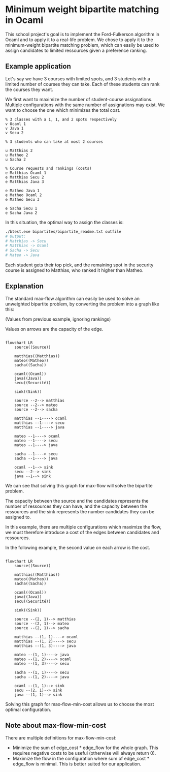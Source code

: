 # Minimum weight bipartite matching in Ocaml

This school project's goal is to implement the Ford-Fulkerson algorithm in Ocaml and to apply it to a real-life problem. 
We chose to apply it to the minimum-weight bipartite matching problem, which can easily be used to assign candidates to limited ressources given a preference ranking.

## Example application

Let's say we have 3 courses with limited spots, and 3 students with a limited number of courses they can take.
Each of these students can rank the courses they want.

We first want to maximize the number of student-course assignations.
Multiple configurations with the same number of assignations may exist.
We want to choose the one which minimizes the total cost. 

```
% 3 classes with a 1, 1, and 2 spots respectively
v Ocaml 1
v Java 1
v Secu 2

% 3 students who can take at most 2 courses

u Matthias 2
u Matheo 2
u Sacha 2

% Course requests and rankings (costs)
e Matthias Ocaml 1
e Matthias Secu 2
e Matthias Java 3

e Matheo Java 1
e Matheo Ocaml 2
e Matheo Secu 3

e Sacha Secu 1
e Sacha Java 2

```

In this situation, the optimal way to assign the classes is:
```bash
./btest.exe bipartites/bipartite_readme.txt outfile
# Output:
# Matthias -> Secu
# Matthias -> Ocaml
# Sacha -> Secu
# Mateo -> Java
```

Each student gets their top pick, and the remaining spot in the security course is assigned to Matthias, who ranked it higher than Matheo.

## Explanation

The standard max-flow algorithm can easily be used to solve an unweighted bipartite problem, by converting the problem into a graph like this:

(Values from previous example, ignoring rankings)

Values on arrows are the capacity of the edge.

```mermaid

flowchart LR
    source((Source))

    matthias((Matthias))
    mateo((Matheo))
    sacha((Sacha))

    ocaml((Ocaml))
    java((Java))
    secu((Securité))

    sink((Sink))

    source --2--> matthias
    source --2--> mateo
    source --2--> sacha

    matthias --1----> ocaml
    matthias --1----> secu
    matthias --1----> java

    mateo --1----> ocaml
    mateo --1----> secu
    mateo --1----> java

    sacha --1----> secu
    sacha --1----> java

    ocaml --1--> sink
    secu --2--> sink
    java --1--> sink

```

We can see that solving this graph for max-flow will solve the bipartite problem.

The capacity between the source and the candidates represents the number of ressources they can have, and the capacity between the ressources and the sink represents the number candidates they can be assigned to.

In this example, there are multiple configurations which maximize the flow, we must therefore introduce a cost of the edges between candidates and ressources.

In the following example, the second value on each arrow is the cost.

```mermaid

flowchart LR
    source((Source))

    matthias((Matthias))
    mateo((Matheo))
    sacha((Sacha))

    ocaml((Ocaml))
    java((Java))
    secu((Securité))

    sink((Sink))

    source --(2, 1)--> matthias
    source --(2, 1)--> mateo
    source --(2, 1)--> sacha

    matthias --(1, 1)----> ocaml
    matthias --(1, 2)----> secu
    matthias --(1, 3)----> java

    mateo --(1, 1)----> java
    mateo --(1, 2)----> ocaml
    mateo --(1, 3)----> secu

    sacha --(1, 1)----> secu
    sacha --(1, 2)----> java

    ocaml --(1, 1)--> sink
    secu --(2, 1)--> sink
    java --(1, 1)--> sink

```

Solving this graph for max-flow-min-cost allows us to choose the most optimal configuration.

## Note about max-flow-min-cost

There are multiple definitions for max-flow-min-cost:
- Minimize the sum of edge_cost * edge_flow for the whole graph. This requires negative costs to be useful (otherwise will always return 0).
- Maximize the flow in the configuration where sum of edge_cost * edge_flow is minimal. This is better suited for our application.
 
